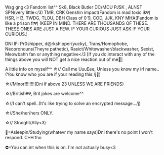 Wsg gng<3
Fandom list^^
Sk8, Black Butler
DC/MCU
PJSK , ALNST 
SPN(very little</3)
TMR, CRK
Genshin impact(Fandom is mad toxic ik💔)
HSR, HI3, TWDG, TLOU, DBH
Class of 0'9, COD, JJK, KNY 
MHA(Fandom is like a prison fr💔)
(KEEP IN MIND. THERE ARE THOUSANDS OF THESE. THESE ONES ARE JUST A FEW. IF YOUR CURIOUS JUST ASK IF YOUR CURIOUS.)

DNI IF: Pr0shipper, d@rkshipper(yucky), Trans/Homophobe, Neopronouns(Theyre pathetic), Rasict/Whitewasher/blackwasher, Sexist, Meowbahh fan or anything negative</3 [If you do interact with any of the things above you will NOT get a nice reaction out of me🩷] 

A little info on myself^^
☆// Call me UuuEee, Unless you know my irl name..(You know who you are if your 
reading this /j🫵)

☆//Minor‼️‼️‼️‼️(Dni if above 23 UNLESS WE ARE FRIENDS)

☆//British💔💔, Brit jokes are welcome^^

☆//I can't spell..(It's like trying to solve an encrypted message.../j)

☆//She/her/hers ONLY.

☆// Straight(Ally<3)

🌙=Asleepin/Studying(whatevr my name says)Dni there's no point I won't respond. C+H tho

⛔️=You can int when this is on. I'm not actually busy<3

 

